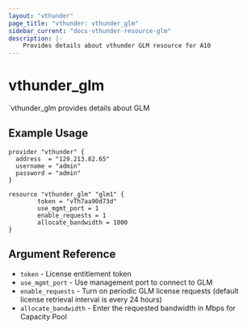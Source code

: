 ```yaml
---
layout: "vthunder"
page_title: "vthunder: vthunder_glm"
sidebar_current: "docs-vthunder-resource-glm"
description: |-
    Provides details about vthunder GLM resource for A10
---
```


# vthunder\_glm

`vthunder_glm provides details about GLM
## Example Usage


```hcl
provider "vthunder" {
  address  = "129.213.82.65"
  username = "admin"
  password = "admin"
}

resource "vthunder_glm" "glm1" {
		token = "vTh7aa90d73d"
		use_mgmt_port = 1
	    enable_requests = 1
	    allocate_bandwidth = 1000
}
```

## Argument Reference

* `token` - License entitlement token
* `use_mgmt_port` - Use management port to connect to GLM
* `enable_requests` - Turn on periodic GLM license requests (default license retrieval interval is every 24 hours)
* `allocate_bandwidth` - Enter the requested bandwidth in Mbps for Capacity Pool
